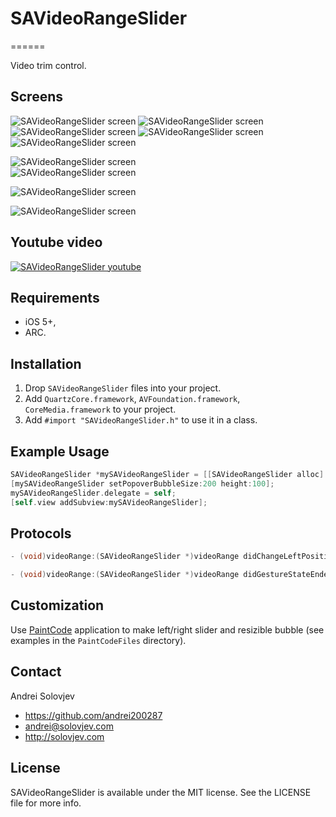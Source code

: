 # SAVideoRangeSlider
======

Video trim control.

## Screens
![SAVideoRangeSlider screen](http://solovjev.com/libs/SAVideoRangeSlider/yellow_ipad.png "SAVideoRangeSlider screen")
![SAVideoRangeSlider screen](http://solovjev.com/libs/SAVideoRangeSlider/gray_ipad.png "SAVideoRangeSlider screen")
![SAVideoRangeSlider screen](http://solovjev.com/libs/SAVideoRangeSlider/purple_ipad.png "SAVideoRangeSlider screen")
![SAVideoRangeSlider screen](http://solovjev.com/libs/SAVideoRangeSlider/green_ipad.png "SAVideoRangeSlider screen")
![SAVideoRangeSlider screen](http://solovjev.com/libs/SAVideoRangeSlider/star_ipad.png "SAVideoRangeSlider screen")

![SAVideoRangeSlider screen](http://solovjev.com/libs/SAVideoRangeSlider/yellow_iphone.png "SAVideoRangeSlider screen")      
![SAVideoRangeSlider screen](http://solovjev.com/libs/SAVideoRangeSlider/gray_iphone.png "SAVideoRangeSlider screen")

![SAVideoRangeSlider screen](http://solovjev.com/libs/SAVideoRangeSlider/purple_iphone.png "SAVideoRangeSlider screen")

![SAVideoRangeSlider screen](http://solovjev.com/libs/SAVideoRangeSlider/green_iphone.png "SAVideoRangeSlider screen")

## Youtube video
[![SAVideoRangeSlider youtube](http://solovjev.com/libs/SAVideoRangeSlider/youtube-savideorangeslider.png "Youtube demo")](http://youtu.be/icyx4DMLu6k)  



## Requirements

- iOS 5+,
- ARC.

## Installation

1. Drop `SAVideoRangeSlider` files into your project.
2. Add `QuartzCore.framework`, `AVFoundation.framework`, `CoreMedia.framework` to your project.
3. Add `#import "SAVideoRangeSlider.h"` to use it in a class.


## Example Usage

``` objective-c
SAVideoRangeSlider *mySAVideoRangeSlider = [[SAVideoRangeSlider alloc] initWithFrame:CGRectMake(10, 200, self.view.frame.size.width-20, 70) videoUrl:videoFileUrl ];
[mySAVideoRangeSlider setPopoverBubbleSize:200 height:100];
mySAVideoRangeSlider.delegate = self;
[self.view addSubview:mySAVideoRangeSlider];
```

## Protocols

``` objective-c
- (void)videoRange:(SAVideoRangeSlider *)videoRange didChangeLeftPosition:(CGFloat)leftPosition rightPosition:(CGFloat)rightPosition;
```

``` objective-c
- (void)videoRange:(SAVideoRangeSlider *)videoRange didGestureStateEndedLeftPosition:(CGFloat)leftPosition rightPosition:(CGFloat)rightPosition;
```

## Customization

Use [PaintCode](http://www.paintcodeapp.com/) application to make left/right slider and resizible bubble (see examples in the `PaintCodeFiles`  directory). 

## Contact

Andrei Solovjev

- https://github.com/andrei200287
- andrei@solovjev.com
- http://solovjev.com

## License
SAVideoRangeSlider is available under the MIT license. See the LICENSE file for more info.
